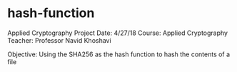 # hash-function

Applied Cryptography Project
Date: 4/27/18
Course: Applied Cryptography
Teacher: Professor Navid Khoshavi


Objective: Using the SHA256 as the hash function to hash the contents of a file
